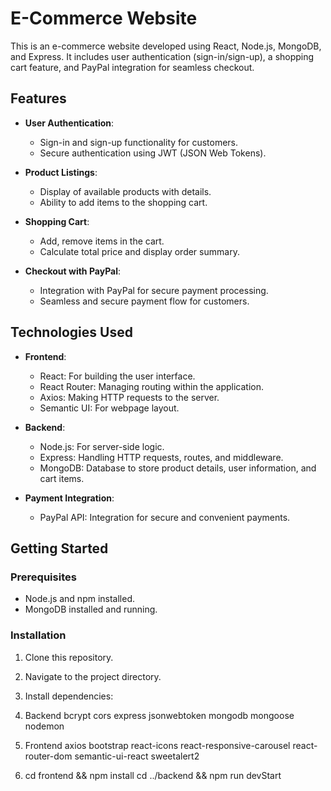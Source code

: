 # E-Commerce Website

This is an e-commerce website developed using React, Node.js, MongoDB, and Express. It includes user authentication (sign-in/sign-up), a shopping cart feature, and PayPal integration for seamless checkout.

## Features

- **User Authentication**:
  - Sign-in and sign-up functionality for customers.
  - Secure authentication using JWT (JSON Web Tokens).

- **Product Listings**:
  - Display of available products with details.
  - Ability to add items to the shopping cart.

- **Shopping Cart**:
  - Add, remove items in the cart.
  - Calculate total price and display order summary.

- **Checkout with PayPal**:
  - Integration with PayPal for secure payment processing.
  - Seamless and secure payment flow for customers.

## Technologies Used

- **Frontend**:
  - React: For building the user interface.
  - React Router: Managing routing within the application.
  - Axios: Making HTTP requests to the server.
  - Semantic UI: For webpage layout.

- **Backend**:
  - Node.js: For server-side logic.
  - Express: Handling HTTP requests, routes, and middleware.
  - MongoDB: Database to store product details, user information, and cart items.

- **Payment Integration**:
  - PayPal API: Integration for secure and convenient payments.

## Getting Started

### Prerequisites

- Node.js and npm installed.
- MongoDB installed and running.

### Installation

1. Clone this repository.
2. Navigate to the project directory.
3. Install dependencies:
4. Backend
    bcrypt
    cors
    express
    jsonwebtoken
    mongodb
    mongoose
    nodemon
5. Frontend
    axios
    bootstrap
    react-icons
    react-responsive-carousel
    react-router-dom
    semantic-ui-react
    sweetalert2
       
6. cd frontend && npm install
   cd ../backend && npm run devStart
